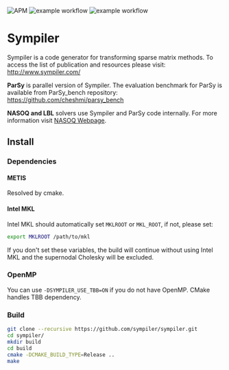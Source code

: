 ![APM](https://badgen.net/github/license/micromatch/micromatch)
![example workflow](https://github.com/sympiler/sympiler/actions/workflows/cmakeUbuntu.yml/badge.svg)
![example workflow](https://github.com/sympiler/sympiler/actions/workflows/cmakeMac.yml/badge.svg)

# Sympiler

Sympiler is a code generator for transforming sparse matrix methods.
To access the list of publication and resources please visit: http://www.sympiler.com/

**ParSy** is parallel version of Sympiler. The evaluation benchmark for ParSy is
available from ParSy_bench repository: https://github.com/cheshmi/parsy_bench

**NASOQ and LBL** solvers use Sympiler and ParSy code internally. For more information visit [NASOQ Webpage](https://nasoq.github.io/).

## Install

### Dependencies

#### METIS

Resolved by cmake.

#### Intel MKL

Intel MKL should automatically set `MKLROOT` or `MKL_ROOT`, if not, please set:

```bash
export MKLROOT /path/to/mkl
```

If you don't set these variables, the build will continue without using
Intel MKL and the supernodal Cholesky will be excluded.

### OpenMP

You can use `-DSYMPILER_USE_TBB=ON` if you do not have OpenMP. CMake handles TBB dependency.

### Build

```bash
git clone --recursive https://github.com/sympiler/sympiler.git
cd sympiler/
mkdir build
cd build
cmake -DCMAKE_BUILD_TYPE=Release ..
make 
```
